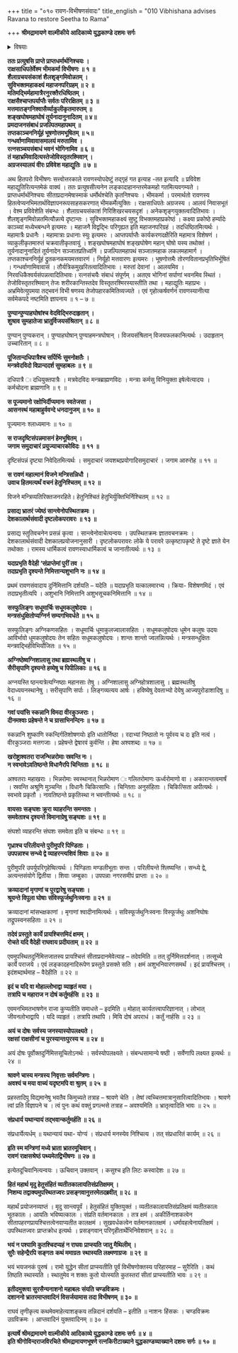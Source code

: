 +++
title = "०१० रावण-विभीषणसंवादः"
title_english = "010 Vibhishana advises Ravana to restore Seetha to Rama"

+++
**श्रीमद्रामायणे वाल्मीकीये आदिकाव्ये युद्धकाण्डे दशमः सर्गः**


<details><summary>विषयाः</summary>

विभीषणेन रावणगृहमेत्यतंप्रति सीतानयनकालप्रभृतिलङ्कायामनर्थसूचकदुर्निमित्त -प्रादुर्भावनिवेदनपूर्वकं तत्प्रायश्चित्त त्वेन रामायसीताप्रत्यर्पणचोदना ॥ १ ॥ रावणेन विभीषणंप्रति रामस्यालक्ष्यत्वोक्त्या तद्वचनानादरणेनगृहंप्रति तद्विसर्जनम् ॥ २ ॥

</details>


**ततः प्रत्युषसि प्राप्ते प्राप्तधर्मार्थनिश्चयः ।  
राक्षसाधिपतेर्वेश्म भीमकर्मा विभीषणः ॥ १ ॥  
शैलाग्रचयसंकाशं शैलशृङ्गमिवोन्नतम् ।  
सुविभक्तमहाकक्ष्यं महाजनपरिग्रहम् ॥ २ ॥  
मतिमद्भिर्महामात्रैरनुरक्तैरधिष्ठितम् ।  
राक्षसैश्चाप्तपर्याप्तैः सर्वतः परिरक्षितम् ॥ ३ ॥  
मत्तमातङ्गनिश्वासैर्व्याकुलीकृतमारुतम् ॥  
शङ्खघोषमहाघोषं तूर्यनादानुनादितम् ॥ ४॥  
प्रमदाजनसंबाधं प्रजल्पितमहापथम् ॥  
तप्तकाञ्चननिर्यूहं भूषणोत्तमभूषितम् ॥ ५॥  
गन्धर्वाणामिवावासमालयं मरुतामिव ।  
रत्नसञ्चयसंबाधं भवनं भोगिनामिव ॥ ६ ॥  
तं महाभ्रमिवादित्यस्तेजोविस्तृतरश्मिवान् ।  
अग्रजस्यालयं वीरः प्रविवेश महाद्युतिः ॥ ७ ॥**

अथ हितपरो विभीषणः सत्त्वोत्तरकाले रावणस्योपदेष्टुं तद्गृहं गत इत्याह -तत इत्यादि ॥ प्रविवेश महाद्युतिरित्यन्तमेकं वाक्यं । ततः प्रत्युषसीत्यनेन लङ्कादाहानन्तरमेकमहो गतमित्यवगम्यते । प्राप्तधर्मार्थनिश्चयः सीताप्रदानमेषास्माकं धर्मोर्थश्चेति कृतनिश्चयः । भीमकर्मा । परमार्थतो रावणस्य हितत्वेप्यनभिमतार्थविज्ञापनरूपसाहसकरणात् भीमकर्मेत्युक्तिः । राक्षसाधिपतेः अग्रजस्य । आलयं निवासभूतं । वेश्म प्रविवेशेति संबन्धः । शैलाग्रचयसंकाशं गिरिशिखरचयसदृशं । अनेकशृङ्गयुक्तत्वादितिभावः । शैलशृङ्गमिवोन्नतमित्यौन्नत्ये दृष्टान्तः । सुविभक्तमहाकक्ष्यं सुष्टु विभक्तमहाप्रकोष्ठं । कक्ष्या प्रकोष्ठे हर्म्यादेः काञ्च्यां मध्येभबन्धने इत्यमरः । महाजनै विद्वद्भिः परिगृह्यत इति महाजनपरिग्रहं । तदधिष्ठितमित्यर्थः । महामात्रैः प्रधानैः । महामात्राः प्रधानाः स्युः इत्यमरः । आप्तपर्याप्तैः कार्यकरणदक्षैरिति महामात्र विशेषणं । व्याकुलीकृतमारुतं चक्रवातीकृतवायुं । शङ्खघोषमहाघोषं शङ्खघोषेण महान् घोषो यस्य तथोक्तं । तूर्यनादानुनादितं तूर्यनादेन सञ्जातप्रतिध्वनिं । प्रजल्पितमहापथं सञ्जातमहाक लकलमहामार्ग । तप्तकाश्चननिर्यूहं द्रुतकनकमयमत्तवारणं । निर्यूहो मत्तवारणः इत्यमरः । भूषणोत्तमैः तोरणवितानप्रभृतिभिर्भूषितं । गन्धर्वाणामिवावासं । तौर्यत्रिकमुखरितत्वादितिभावः । मरुतां देवानां । आलयमिव । निरवधिकैश्वर्यसंपन्नत्वादितिभावः। रत्नसंचयैः संबाधं संपूर्णम् । अतएव भोगिनां सर्पाणां भवनमिव स्थितं । तेजोविस्तृतरश्मिवान् तेजः शरीरकान्तिस्तदेव विस्तृतरश्मिरस्यास्तीति तथा । महाद्युतिः महाप्रभः । अभ्रमिवेत्युपमया तद्भवनं विभी षणस्य तेजोपहारकमितिव्यज्यते । एवं गृहोत्कर्षवर्णनं रावणस्यानीत्या सर्वमेकपदे नष्टमिति ज्ञापनाय ॥ १ – ७ ॥



**पुण्यान्पुण्याहघोषांश्च वेदविद्भिरुदाहृतान् ।  
शुश्राव सुमहातेजा भ्रातुर्विजयसंश्रितान् ॥ ८ ॥**

पुण्यान् पुण्यकरान् । पुण्याहघोषान् पुण्याहमन्त्रघोषान् । विजयसंश्रितान् विजयफलकानित्यर्थः । उदाहृतान् उच्चारितान् ॥ ८ ॥



**पूजितान्दधिपात्रैश्च सर्पिर्भिः सुमनोक्षतैः ।  
मन्त्रवेदविदो विप्रान्ददर्श सुमहाबलः ॥ ९ ॥**

दधिपात्रै ः दधियुक्तपात्रैः । मत्रवेदविदः मन्त्रब्राह्मणविदः । मन्त्राः कर्मसु विनियुक्ता इषेत्वेत्यादयः । कर्मचोदना ब्राह्मणानि ॥ ९ ॥



**स पूज्यमानो रक्षोभिर्दीप्यमानः स्वतेजसा ।  
आसनस्थं महाबाहुर्ववन्दे धनदानुजम् ॥ १० ॥**

पूज्यमानः श्लाध्यमानः ॥ १० ॥



**स राजदृष्टिसंपन्नमासनं हेमभूषितम् ।  
जगाम समुदाचारं प्रयुज्याचारकोविदः ॥ ११ ॥**

दृष्टिसंपन्नं दृष्ट्या निवेदितमित्यर्थः । समुदाचारं जयशब्दप्रयोगादिसमुदाचारं । जगाम आरुरोह ॥ ११ ॥



**स रावणं महात्मानं विजने मन्त्रिसन्निधौ ।  
उवाच हितमत्यर्थं वचनं हेतुनिश्चितम् ॥ १२ ॥**

विजने मन्त्रिव्यतिरिक्तजनरहिते। हेतुनिश्चितं हेतुभिर्युक्तिभिर्निश्चितम् ॥ १२ ॥

**प्रसाद्य भ्रातरं ज्येष्ठं सान्त्वेनोपस्थितक्रमः ।  
देशकालार्थसंवादी दृष्टलोकपरावरः ॥ १३ ॥**

प्रसाद्य स्तुतिवचनेन प्रसन्नं कृत्वा । सान्त्वेनोवाचेत्यन्वयः । उपस्थितक्रमः ज्ञातवचनक्रमः । देशकालार्थसंवादी देशकालप्रयोजनानुसारी । दृष्टलोकपरावरः लोके ये परावरे उत्कृष्टापकृष्टे ते दृष्टे ज्ञाते येन तथोक्तः । रामस्य धार्मिकत्वं रावणस्याधार्मिकत्वं च जानातीत्यर्थः ॥ १३ ॥



**यदाप्रभृति वैदेही ‘संप्राप्तेमां पुरीं तव ।  
तदाप्रभृति दृश्यन्ते निमित्तान्यशुभानि नः ॥ १४ ॥**

प्रथमं रावणसंवादाय दुर्निमित्तानि दर्शयति – यदेति ॥ यदाप्रभृति यत्कालमारभ्य । क्रिया- विशेषणमिदं । एवं तदाप्रभृतीत्यपि । अशुभानि निमित्तानि अशुभसूचकनिमित्तानि ॥ १४ ॥



**सस्फुलिङ्गः सधूमार्चिः सधूमकलुषोदयः ।  
मन्त्रसंधुक्षितोप्यग्निर्न सम्यगभिवर्धते ॥ १५ ॥**

सस्फुलिङ्गः अग्निकणसहितः । सधूमार्चिः धूमाकुलज्वालासहितः । सधूमकलुषोदयः धूमेन कलुषः उदयः आविर्भावो धूमकलुषोदयः तेन सहितः सधूमकलुषोदयः । शान्तः शान्तो ज्वलन्नित्यर्थः । मन्त्रसन्धुक्षितः मन्त्रवद्भिर्हविभिर्योजितः ॥ १५ ॥



**अग्निष्ठेष्वग्निशालासु तथा ब्रह्मस्थलीषु च ।  
सैरीसृपाणि दृश्यन्ते हव्येषु च पिपीलिकाः ॥ १६ ॥**

अग्नयस्ति ष्ठन्त्यत्रेत्यग्निष्ठाः महानसाः तेषु । अग्निशालासु अग्निहोत्रशालासु । ब्रह्मस्थलीषु वेदाध्ययनस्थानेषु । सरीसृपाणि सर्पाः । लिङ्गव्यत्यय आर्षः । हविष्येषु देवताभ्यो देयेषु आज्यपुरोडाशादिषु ॥ १६ ॥



**गवां पयांसि स्कन्नानि विमदा वीरकुञ्जराः ।  
दीनमश्वाः प्रहेषन्ते ने च ग्रासाभिनन्दिनः ॥ १७ ॥**

स्कन्नानि शुष्काणि स्कन्दिर्गतिशोषणयोः इति धातोर्निष्ठा । रदाभ्यां निष्ठातो नः पूर्वस्य च दः इति नत्वं । वीरकुञ्जराः मत्तगजाः । प्रहेषन्ते द्वेषारवं कुर्वन्ति । हेषा अश्वशब्दः ॥ १७ ॥



**खरोष्ट्राश्वतरा राजन्भिन्नरोमाः स्रवन्ति नः ।  
न स्वभावेऽवतिष्ठन्ते विधानैरपि चिन्तिताः ॥ १८ ॥**

अश्वतराः महाखराः । भिन्नरोमाः स्वस्थानात् भिन्नरोमाण ः गलितरोमाणः ऊर्ध्वरोमाणो वा । अकारान्तत्वमार्षं । स्रवन्ति अश्रूणि मुञ्चन्ति । विधानैः चिकित्साभिः । चिन्तिताः अनुसंहिताः । चिकित्सिता अपीत्यर्थः । स्वभावे प्रकृतौ । नावतिष्ठन्ते प्रकृतिस्था न भवन्तीत्यर्थः ॥ १८ ॥



**वायसाः सङ्घशः क्रूरा व्याहरन्ति समन्ततः ।  
समवेताश्च दृश्यन्ते विमानाग्रेषु सङ्घशः ॥ १९ ॥**

संघशो व्याहरन्ति संघशः समवेता इति च संबन्धः ॥ १९ ॥



**गृध्राश्च परिलीयन्ते पुरीमुपरि पिण्डिताः ।  
उपपन्नाश्च सन्ध्ये द्वे व्याहरन्त्यशिवं शिवाः ॥ २० ॥**

पुरीमुपरि उपर्युपरिगृहेष्वित्यर्थः । पिण्डिताः मण्डलीभूताः सन्तः । परिलीयन्ते श्लिष्यन्ति । सन्ध्ये द्वे, अत्यन्तसंयोगे द्वितीया । शिवाः जम्बुकाः । उपपन्नाः नगरसमीपं प्राप्ताः ॥ २० ॥



**क्रव्यादानां मृगाणां च पुरद्वारेषु सङ्घशः ।  
श्रूयन्ते विपुला घोषाः संविस्फूर्जथुनिःस्वनाः ॥ २१ ॥**

क्रव्यादानां मांसभक्षकाणां । मृगाणां श्वादीनामित्यर्थः । सविस्फूर्जथुनिःस्वनाः विस्फूर्जथुः अशनिघोषः तद्रूपस्वनसहिताः ॥ २१ ॥



**तदेवं प्रस्तुते कार्ये प्रायश्चित्तमिदं क्षमम् ।  
रोचते यदि वैदेही राघवाय प्रदीयताम् ॥ २२ ॥**

एवमुपस्थितदुर्निमित्तजातस्य प्रायश्चित्तं सीताप्रदानमेवेत्याह – तदेवमिति ॥ तत् दुर्निमित्तदर्शनात् । तत्सूच्ये कार्ये पराजये । एवं लङ्कादहनादिरूपेण प्रस्तुते प्रसक्ते सति । क्षमं अशुभनिवारणसमर्थं । इदं प्रायश्चित्तम् । इदंशब्दार्थमाह – वैदेहीति ॥ २२ ॥



**इदं च यदि वा मोहाल्लोभाद्वा व्याहृतं मया ।  
तत्रापि च महाराज न दोषं कर्तुमर्हसि ॥ २३ ॥**

एवमनभिमतभाषणेन राजा कुप्यतीति समाधत्ते – इदमिति ॥ मोहात् कार्यतत्त्वापरिज्ञानात् । लोभात् जीवनलोभाद्वापि । यदि व्याहृतं । तत्रापि तथापि । मियि दोषं अपराधं । कर्तुं नार्हसि ॥ २३ ॥



**अयं च दोषः सर्वस्य जनस्यास्योपलक्ष्यते ।  
रक्षसां राक्षसीनां च पुरस्यान्तःपुरस्य च ॥ २४ ॥**

अयं दोषः पूर्वोक्तदुर्निमित्तसूचितोऽनर्थः । सर्वस्योपलक्ष्यते । संबन्धसामान्ये षष्ठी । सर्वेणापि लक्ष्यत इत्यर्थः ॥ २४ ॥



**श्रावणे चास्य मन्त्रस्य निवृत्ताः सर्वमन्त्रिणः ।  
अवश्यं च मया वाच्यं यदृष्टमपि वा श्रुतम् ॥ २५ ॥**

प्रहस्तादिपु विद्यमानेषु भवतैव किमुच्यते तत्राह – श्रावणे चेति । तेषां त्वच्चित्तमात्रानुसारित्वादितिभावः । श्रावणे त्वां प्रति विज्ञापने च । त्वं पुनः कथं वक्तुं प्रगल्भसे तत्राह – अवश्यमिति ॥ भ्रातृत्वादिति भावः ॥ २५ ॥



**संप्रधार्य यथान्यायं तद्भवान्कर्तुमर्हति ॥ २६ ॥**

संप्रधार्येत्यर्धम् ॥ यथान्यायं यथा- योग्यं । संप्रधार्य मनस्येव निश्चित्य । तत् संप्रधारितं कार्यम् ॥ २६ ॥



**इति स्म मन्त्रिणां मध्ये भ्राता भ्रातरमूचिवान् ।  
रावणं राक्षसश्रेष्ठं पथ्यमेतद्विभीषणः ॥ २७ ॥**

इत्येतदूचिवानित्यन्वयः । ऊचिवान् उक्तवान् । कसुश्च इति लिटः कस्वादेशः ॥ २७ ॥



**हितं महार्थ मृदु हेतुसंहितं व्यतीतकालायतिसंप्रतिक्षमम् ।  
निशम्य तद्वाक्यमुपस्थितज्वरः प्रसङ्गवानुत्तरमेतदब्रवीत् ॥ २८ ॥**

महार्थं प्रयोजनव्याप्तं । मृदु सान्त्वपूर्वं । हेतुसंहितं युक्तियुक्तं । व्यतीतकालायतिसंप्रतिक्षमं व्यतीतकालः भूतकालः । आयतिः भविष्यत्कालः । संप्रति वर्तमानकालः । तत्र क्षमं । अकीर्तिनाशकत्वेन सीतापहरणप्रायश्चित्तत्वेनवाप्यतीत कालक्षमं । सुखवर्धकत्वेन वर्तमानकालक्षमं । धर्मावहत्वेनायतिक्षमं । उपस्थितज्वरः प्राप्तक्रोध इत्यर्थः । प्रसङ्गवान् परिगृहीतार्थेभिनिवेशवान् ॥ २८ ॥



**भयं न पश्यामि कुतश्चिदप्यहं न राघवः प्राप्स्यति जातु मैथिलीम् ।  
सुरैः सहेन्द्रैरपि सङ्गतः कथं ममाग्रतः स्थास्यति लक्ष्मणाग्रजः ॥ २९ ॥**

भयं भयजनकं पुरुषं । रामो युद्धेन सीतां प्राप्स्यतीति पूर्वं विभीषणोक्तस्य परिहारमाह – सुरैरिति । कथं तिष्ठति स्थास्यति । स्थातुमेव न शक्तः कुतो योत्स्यति कुतस्तरां सीतां प्राप्स्यतीति भावः ॥ २९ ॥



**इतीदमुक्त्वा सुरसैन्यनाशनो महाबलः संयति चण्डविक्रमः ।  
दशाननो भ्रातरमाप्तवादिनं विसर्जयामास तदा विभीषणम् ॥ ३० ॥**

राघवं तृणीकृत्य कथमेवमाहेत्याशङ्कय तन्निदानं दर्शयति – इतीति ॥ नाशनः हिंसकः । चण्डविक्रमः उग्रविक्रमः । आप्तवादिनं युक्तवादिनम् ॥ ३० ॥

**इत्यार्षे श्रीमद्रामायणे वाल्मीकीये आदिकाव्ये युद्धकाण्डे दशमः सर्गः ॥ ४ ॥  
इति श्रीगोविन्दराजविरचिते श्रीमद्रामायणभूषणे रत्नकिरीटाख्याने युद्धकाण्डव्याख्याने दशमः सर्गः ॥ १० ॥**
